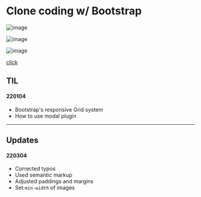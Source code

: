 # Clone coding w/ Bootstrap

![image](https://user-images.githubusercontent.com/93528293/156593462-b48daa3a-30f8-46de-94aa-68419b92f752.png)

![image](https://user-images.githubusercontent.com/93528293/156593529-b0c3d2d6-0149-4811-a57f-48cbfbab53e5.png)

![image](https://user-images.githubusercontent.com/93528293/156593594-dffb9597-8007-4863-b751-abbfa38de11f.png)

[click](https://unhyif.github.io/piro16_assignments/Bootstrap%20%EA%B3%BC%EC%A0%9C/bootstrap.html)

## TIL

#### 220104

- Bootstrap's responsive Grid system
- How to use modal plugin

<hr>

## Updates

#### 220304

- Corrected typos
- Used semantic markup
- Adjusted paddings and margins
- Set `min-width` of images

